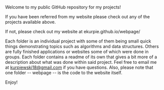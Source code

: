 Welcome to my public GitHub repository for my projects!

If you have been referred from my website please check out any of the projects available above.

If not, please check out my website at ekurpie.github.io/webpage/ 

Each folder is an individual project with some of them being small quick things demonstrating topics such as algorithms and data structures.
Others are fully finished applications or websites some of which were done in groups. Each folder contains a readme of its own that gives a bit
more of a description about what was done within said project. Feel free to email me at kurpiewski18@gmail.com if you have questions. Also, 
please note that one folder -- webpage -- is the code to the website itself.

Enjoy!